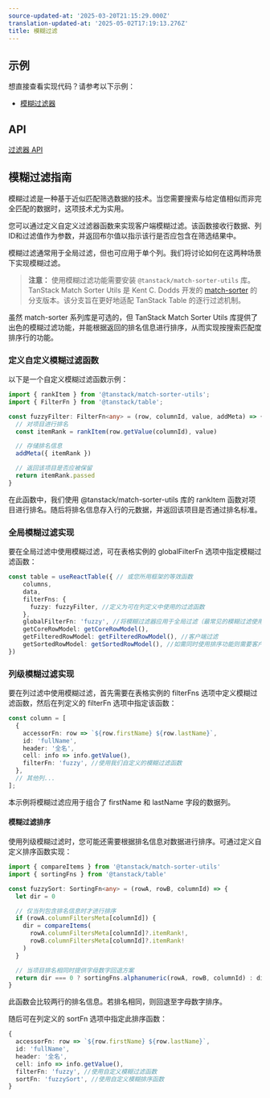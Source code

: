 ```yaml
---
source-updated-at: '2025-03-20T21:15:29.000Z'
translation-updated-at: '2025-05-02T17:19:13.276Z'
title: 模糊过滤
---
```

## 示例

想直接查看实现代码？请参考以下示例：

- [模糊过滤器](../framework/react/examples/filters-fuzzy)

## API

[过滤器 API](../api/features/filters)

## 模糊过滤指南

模糊过滤是一种基于近似匹配筛选数据的技术。当您需要搜索与给定值相似而非完全匹配的数据时，这项技术尤为实用。

您可以通过定义自定义过滤器函数来实现客户端模糊过滤。该函数接收行数据、列ID和过滤值作为参数，并返回布尔值以指示该行是否应包含在筛选结果中。

模糊过滤通常用于全局过滤，但也可应用于单个列。我们将讨论如何在这两种场景下实现模糊过滤。

> **注意：** 使用模糊过滤功能需要安装 `@tanstack/match-sorter-utils` 库。
> TanStack Match Sorter Utils 是 Kent C. Dodds 开发的 [match-sorter](https://github.com/kentcdodds/match-sorter) 的分支版本。该分支旨在更好地适配 TanStack Table 的逐行过滤机制。

虽然 match-sorter 系列库是可选的，但 TanStack Match Sorter Utils 库提供了出色的模糊过滤功能，并能根据返回的排名信息进行排序，从而实现按搜索匹配度排序行的功能。

### 定义自定义模糊过滤函数

以下是一个自定义模糊过滤函数示例：

```typescript
import { rankItem } from '@tanstack/match-sorter-utils';
import { FilterFn } from '@tanstack/table';

const fuzzyFilter: FilterFn<any> = (row, columnId, value, addMeta) => {
  // 对项目进行排名
  const itemRank = rankItem(row.getValue(columnId), value)

  // 存储排名信息
  addMeta({ itemRank })

  // 返回该项目是否应被保留
  return itemRank.passed
}
```

在此函数中，我们使用 @tanstack/match-sorter-utils 库的 rankItem 函数对项目进行排名。随后将排名信息存入行的元数据，并返回该项目是否通过排名标准。

### 全局模糊过滤实现

要在全局过滤中使用模糊过滤，可在表格实例的 globalFilterFn 选项中指定模糊过滤函数：

```typescript
const table = useReactTable({ // 或您所用框架的等效函数
    columns,
    data,
    filterFns: {
      fuzzy: fuzzyFilter, //定义为可在列定义中使用的过滤函数
    },
    globalFilterFn: 'fuzzy', //将模糊过滤器应用于全局过滤（最常见的模糊过滤使用场景）
    getCoreRowModel: getCoreRowModel(),
    getFilteredRowModel: getFilteredRowModel(), //客户端过滤
    getSortedRowModel: getSortedRowModel(), //如需同时使用排序功能则需要客户端排序
})
```

### 列级模糊过滤实现

要在列过滤中使用模糊过滤，首先需要在表格实例的 filterFns 选项中定义模糊过滤函数，然后在列定义的 filterFn 选项中指定该函数：

```typescript
const column = [
  {
    accessorFn: row => `${row.firstName} ${row.lastName}`,
    id: 'fullName',
    header: '全名',
    cell: info => info.getValue(),
    filterFn: 'fuzzy', //使用我们自定义的模糊过滤函数
  },
  // 其他列...
];
```

本示例将模糊过滤应用于组合了 firstName 和 lastName 字段的数据列。

#### 模糊过滤排序

使用列级模糊过滤时，您可能还需要根据排名信息对数据进行排序。可通过定义自定义排序函数实现：

```typescript
import { compareItems } from '@tanstack/match-sorter-utils'
import { sortingFns } from '@tanstack/table'

const fuzzySort: SortingFn<any> = (rowA, rowB, columnId) => {
  let dir = 0

  // 仅当列包含排名信息时才进行排序
  if (rowA.columnFiltersMeta[columnId]) {
    dir = compareItems(
      rowA.columnFiltersMeta[columnId]?.itemRank!,
      rowB.columnFiltersMeta[columnId]?.itemRank!
    )
  }

  // 当项目排名相同时提供字母数字回退方案
  return dir === 0 ? sortingFns.alphanumeric(rowA, rowB, columnId) : dir
}
```

此函数会比较两行的排名信息。若排名相同，则回退至字母数字排序。

随后可在列定义的 sortFn 选项中指定此排序函数：

```typescript
{
  accessorFn: row => `${row.firstName} ${row.lastName}`,
  id: 'fullName',
  header: '全名',
  cell: info => info.getValue(),
  filterFn: 'fuzzy', //使用自定义模糊过滤函数
  sortFn: 'fuzzySort', //使用自定义模糊排序函数
}
```
